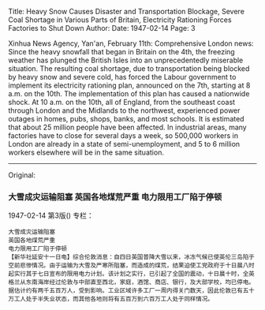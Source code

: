 Title: Heavy Snow Causes Disaster and Transportation Blockage, Severe Coal Shortage in Various Parts of Britain, Electricity Rationing Forces Factories to Shut Down
Author:
Date: 1947-02-14
Page: 3

Xinhua News Agency, Yan'an, February 11th: Comprehensive London news: Since the heavy snowfall that began in Britain on the 4th, the freezing weather has plunged the British Isles into an unprecedentedly miserable situation. The resulting coal shortage, due to transportation being blocked by heavy snow and severe cold, has forced the Labour government to implement its electricity rationing plan, announced on the 7th, starting at 8 a.m. on the 10th. The implementation of this plan has caused a nationwide shock. At 10 a.m. on the 10th, all of England, from the southeast coast through London and the Midlands to the northwest, experienced power outages in homes, pubs, shops, banks, and most schools. It is estimated that about 25 million people have been affected. In industrial areas, many factories have to close for several days a week, so 500,000 workers in London are already in a state of semi-unemployment, and 5 to 6 million workers elsewhere will be in the same situation.



<hr /> 

Original: 


### 大雪成灾运输阻塞  英国各地煤荒严重  电力限用工厂陷于停顿

1947-02-14
第3版()
专栏：

    大雪成灾运输阻塞
    英国各地煤荒严重
    电力限用工厂陷于停顿
    【新华社延安十一日电】综合伦敦消息：自四日英国普降大雪以来，冰冻气候已使英伦三岛陷于空前悲惨情况。由于运输为大雪及严寒所阻塞，而造成的煤荒，结果迫使工党政府于十日晨八时起实行其于七日宣布的限用电力计划。该计划之实行，已引起了全国的震动，十日晨十时，全英格兰从东南海岸经过伦敦与中部直至西北，家庭，酒馆、商店、银行，及大部学校，均已停电。据估计约有两千五百万人，受到影响。工业区域许多工厂一周内得关门数天，因此伦敦已有五十万工人处于半失业状态，而其他各地则将有五百万到六百万工人处于同样情况。
